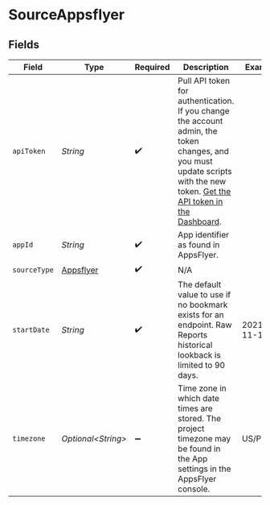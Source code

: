 # SourceAppsflyer


## Fields

| Field                                                                                                                                                                                                                                                 | Type                                                                                                                                                                                                                                                  | Required                                                                                                                                                                                                                                              | Description                                                                                                                                                                                                                                           | Example                                                                                                                                                                                                                                               |
| ----------------------------------------------------------------------------------------------------------------------------------------------------------------------------------------------------------------------------------------------------- | ----------------------------------------------------------------------------------------------------------------------------------------------------------------------------------------------------------------------------------------------------- | ----------------------------------------------------------------------------------------------------------------------------------------------------------------------------------------------------------------------------------------------------- | ----------------------------------------------------------------------------------------------------------------------------------------------------------------------------------------------------------------------------------------------------- | ----------------------------------------------------------------------------------------------------------------------------------------------------------------------------------------------------------------------------------------------------- |
| `apiToken`                                                                                                                                                                                                                                            | *String*                                                                                                                                                                                                                                              | :heavy_check_mark:                                                                                                                                                                                                                                    | Pull API token for authentication. If you change the account admin, the token changes, and you must update scripts with the new token. <a href="https://support.appsflyer.com/hc/en-us/articles/360004562377">Get the API token in the Dashboard</a>. |                                                                                                                                                                                                                                                       |
| `appId`                                                                                                                                                                                                                                               | *String*                                                                                                                                                                                                                                              | :heavy_check_mark:                                                                                                                                                                                                                                    | App identifier as found in AppsFlyer.                                                                                                                                                                                                                 |                                                                                                                                                                                                                                                       |
| `sourceType`                                                                                                                                                                                                                                          | [Appsflyer](../../models/shared/Appsflyer.md)                                                                                                                                                                                                         | :heavy_check_mark:                                                                                                                                                                                                                                    | N/A                                                                                                                                                                                                                                                   |                                                                                                                                                                                                                                                       |
| `startDate`                                                                                                                                                                                                                                           | *String*                                                                                                                                                                                                                                              | :heavy_check_mark:                                                                                                                                                                                                                                    | The default value to use if no bookmark exists for an endpoint. Raw Reports historical lookback is limited to 90 days.                                                                                                                                | 2021-11-16                                                                                                                                                                                                                                            |
| `timezone`                                                                                                                                                                                                                                            | *Optional\<String>*                                                                                                                                                                                                                                   | :heavy_minus_sign:                                                                                                                                                                                                                                    | Time zone in which date times are stored. The project timezone may be found in the App settings in the AppsFlyer console.                                                                                                                             | US/Pacific                                                                                                                                                                                                                                            |